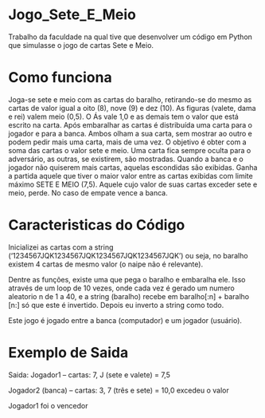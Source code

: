 # Jogo_Sete_E_Meio
Trabalho da faculdade na qual tive que desenvolver um código em Python que simulasse o jogo de cartas Sete e Meio.



# Como funciona
  Joga-se sete e meio com as cartas do baralho, retirando-se do mesmo as cartas de valor igual a oito (8), 
nove (9) e dez (10). As figuras (valete, dama e rei) valem meio (0,5). O Ás vale 1,0 e as 
demais tem o valor que está escrito na carta. 
Após embaralhar as cartas é distribuída uma carta para o jogador e para a banca. Ambos 
olham a sua carta, sem mostrar ao outro e podem pedir mais uma carta, mais de uma vez. 
O objetivo é obter com a soma das cartas o valor sete e meio. Uma carta fica sempre oculta 
para o adversário, as outras, se existirem, são mostradas. Quando a banca e o jogador não 
quiserem mais cartas, aquelas escondidas são exibidas. 
Ganha a partida aquele que tiver o maior valor entre as cartas exibidas com limite máximo 
SETE E MEIO (7,5). Aquele cujo valor de suas cartas exceder sete e meio, perde. No caso de 
empate vence a banca.



# Caracteristicas do Código

Inicializei as cartas com a string (‘1234567JQK1234567JQK1234567JQK1234567JQK’) ou 
seja, no baralho existem 4 cartas de mesmo valor (o naipe não é relevante). 

Dentre as funções, existe uma que pega o baralho e embaralha ele. Isso através de um loop de 10 vezes, onde cada vez
é gerado um numero aleatorio n de 1 a 40, e a string (baralho) recebe em baralho[:n] + baralho [n:] só que este é invertido. Depois eu inverto a string como todo.


Este jogo é jogado entre a banca (computador) e um jogador (usuário).


# Exemplo de Saida

 Saida: Jogador1 – cartas: 7, J (sete e valete) = 7,5
 
 Jogador2 (banca) – cartas: 3, 7 (três e sete) = 10,0 excedeu o valor
 
 Jogador1 foi o vencedor
